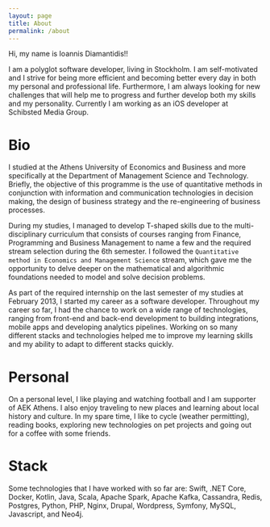 ```yaml
---
layout: page
title: About
permalink: /about
---
```


Hi, my name is Ioannis Diamantidis!!

I am a polyglot software developer, living in Stockholm. I am self-motivated and I strive for being more efficient and becoming better every day in both my personal and professional life. Furthermore, I am always looking for new challenges that will help me to progress and further develop both my skills and my personality. Currently I am working as an iOS developer at Schibsted Media Group.

# Bio

I studied at the Athens University of Economics and Business and more specifically at the Department of Management Science and Technology.
Briefly, the objective of this programme is the use of quantitative methods in conjunction with information and communication technologies in decision making, the design of business strategy and the re-engineering of business processes.

During my studies, I managed to develop T-shaped skills due to the multi-disciplinary curriculum that consists of courses ranging from Finance, Programming and Business Management to name a few and the required stream selection during the 6th semester.
I followed the `Quantitative method in Economics and Management Science` stream, which gave me the opportunity to delve deeper on the mathematical and algorithmic foundations needed to model and solve decision problems. 

As part of the required internship on the last semester of my studies at February 2013, I started my career as a software developer. Throughout my career so far, I had the chance to work on a wide range of technologies, ranging 
from front-end and back-end development to building integrations, mobile apps and developing analytics pipelines. 
Working on so many different stacks and technologies helped me to improve my learning skills and my ability to adapt to different stacks quickly.

# Personal

On a personal level, I like playing and watching football and I am supporter of AEK Athens.
I also enjoy traveling to new places and learning about local history and culture.
In my spare time, I like to cycle (weather permitting), reading books, exploring new technologies on pet projects and going out for a coffee with some friends.

# Stack

Some technologies that I have worked with so far are: Swift, .NET Core, Docker, Kotlin, Java, Scala, Apache Spark, Apache Kafka, Cassandra, Redis, Postgres, Python, PHP, Nginx, Drupal, Wordpress, Symfony, MySQL, Javascript, and Neo4j.
